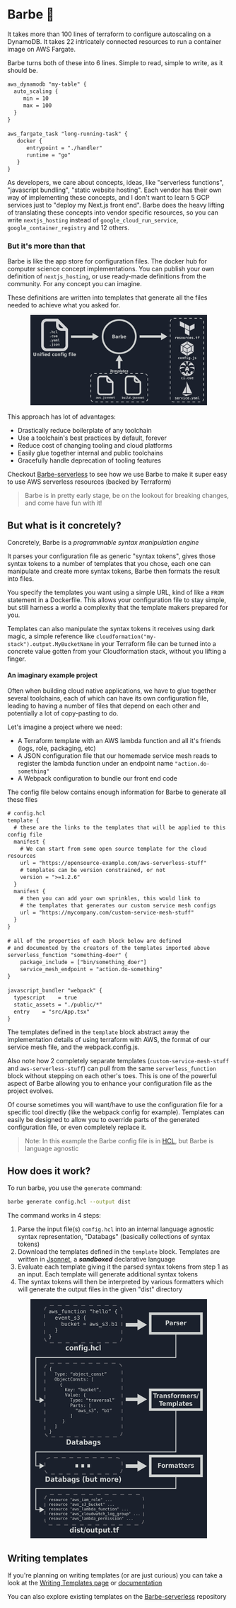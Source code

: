 # Barbe 🧔

It takes more than 100 lines of terraform to configure autoscaling on a DynamoDB.
It takes 22 intricately connected resources to run a container image on AWS Fargate.

Barbe turns both of these into 6 lines. Simple to read, simple to write, as it should be.
```hcl
aws_dynamodb "my-table" {
  auto_scaling {
     min = 10
     max = 100
  }
}

aws_fargate_task "long-running-task" {
   docker {
      entrypoint = "./handler"
      runtime = "go"
   }
}
```

As developers, we care about concepts, ideas, like "serverless functions", "javascript bundling", "static website hosting".
Each vendor has their own way of implementing these concepts, and I don't want to learn 5 GCP services just to "deploy my Next.js front end".
Barbe does the heavy lifting of translating these concepts into vendor specific resources, so you can write `nextjs_hosting` instead of `google_cloud_run_service`, `google_container_registry` and 12 others.

### But it's more than that

Barbe is like the app store for configuration files. The docker hub for computer science concept implementations. 
You can publish your own definition of `nextjs_hosting`, or use ready-made definitions from the community.
For any concept you can imagine.

These definitions are written into templates that generate all the files needed to achieve what you asked for.

<p align="center">
  <img src="./readme_img_1.png" width="400" />
</p>

This approach has lot of advantages:
- Drastically reduce boilerplate of any toolchain
- Use a toolchain's best practices by default, forever
- Reduce cost of changing tooling and cloud platforms
- Easily glue together internal and public toolchains
- Gracefully handle deprecation of tooling features

Checkout [Barbe-serverless](https://github.com/Plenituz/barbe-serverless) to see how we use Barbe to make it super easy to use AWS
serverless resources (backed by Terraform)

> Barbe is in pretty early stage, be on the lookout for breaking changes, and come have fun with it!

## But what is it concretely?

Concretely, Barbe is a _programmable syntax manipulation engine_

It parses your configuration file as generic "syntax tokens", gives those syntax tokens to a number of templates that you chose, 
each one can manipulate and create more syntax tokens, Barbe then formats the result into files.

You specify the templates you want using a simple URL, kind of like a `FROM` statement in a Dockerfile.
This allows your configuration file to stay simple, but still harness a world a complexity that the template makers prepared for you.

Templates can also manipulate the syntax tokens it receives using dark magic, a simple reference like `cloudformation("my-stack").output.MyBucketName` in your Terraform file can be turned
into a concrete value gotten from your Cloudformation stack, without you lifting a finger.

#### An imaginary example project

Often when building cloud native applications, we have to glue together several toolchains, 
each of which can have its own configuration file, leading to having a number of files that depend on each other and 
potentially a lot of copy-pasting to do.

Let's imagine a project where we need:
 - A Terraform template with an AWS lambda function and all it's friends (logs, role, packaging, etc)
 - A JSON configuration file that our homemade service mesh reads to register the lambda function under an endpoint name `"action.do-something"`
 - A Webpack configuration to bundle our front end code

The config file below contains enough information for Barbe to generate all these files
```hcl
# config.hcl
template {
  # these are the links to the templates that will be applied to this config file
  manifest {
    # We can start from some open source template for the cloud resources
    url = "https://opensource-example.com/aws-serverless-stuff"
    # templates can be version constrained, or not
    version = ">=1.2.6"
  }
  manifest {
    # then you can add your own sprinkles, this would link to
    # the templates that generates our custom service mesh configs
    url = "https://mycompany.com/custom-service-mesh-stuff"
  }
}

# all of the properties of each block below are defined 
# and documented by the creators of the templates imported above
serverless_function "something-doer" {
    package_include = ["bin/something_doer"]
    service_mesh_endpoint = "action.do-something"
}

javascript_bundler "webpack" {
  typescript    = true
  static_assets = "./public/*"
  entry    = "src/App.tsx"
}
```

The templates defined in the `template` block abstract away the implementation details of using terraform with AWS, 
the format of our service mesh file, and the webpack.config.js. 

Also note how 2 completely separate templates (`custom-service-mesh-stuff` and `aws-serverless-stuff`) can pull from the same 
`serverless_function` block without stepping on each other's toes. 
This is one of the powerful aspect of Barbe allowing you to enhance your configuration file as the project evolves.

Of course sometimes you will want/have to use the configuration file for a specific tool directly (like the webpack config for example).
Templates can easily be designed to allow you to override parts of the generated configuration file, or even completely replace it.

> Note: In this example the Barbe config file is in [HCL](https://github.com/hashicorp/hcl), but Barbe is language agnostic

## How does it work?

To run barbe, you use the `generate` command: 
```bash
barbe generate config.hcl --output dist
```

The command works in 4 steps:

1. Parse the input file(s) `config.hcl` into an internal language agnostic syntax representation, "Databags" (basically collections of syntax tokens)
2. Download the templates defined in the `template` block. Templates are written
   in [Jsonnet](https://jsonnet.org/), a **_sandboxed_** declarative language
3. Evaluate each template giving it the parsed syntax tokens from step 1 as an input. Each template will generate
   additional syntax tokens
4. The syntax tokens will then be interpreted by various formatters which will generate the output files in the given "dist"
   directory

<p align="center">
  <img src="./readme_img_2.png" width="400" />
</p>

## Writing templates

If you're planning on writing templates (or are just curious) you can take a look at the [Writing Templates page](./docs/writing-templates.md) or [documentation](./docs/README.md)

You can also explore existing templates on the [Barbe-serverless](https://github.com/Plenituz/barbe-serverless) repository